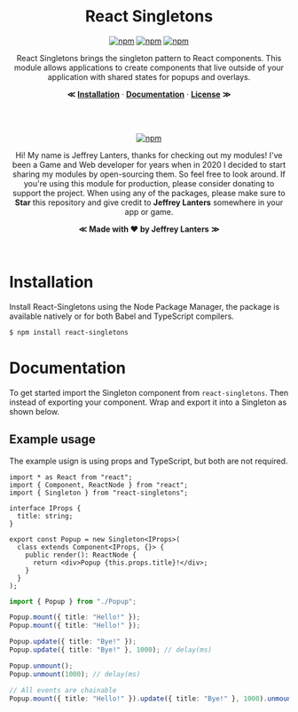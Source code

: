 <div align="center">

# React Singletons

[![npm](https://img.shields.io/npm/v/react-singletons.svg?style=for-the-badge)]()
[![npm](https://img.shields.io/badge/build-passing-brightgreen.svg?style=for-the-badge)]()
[![npm](https://img.shields.io/npm/dt/react-singletons.svg?style=for-the-badge)]()

React Singletons brings the singleton pattern to React components. This module allows applications to create components that live outside of your application with shared states for popups and overlays.

**&Lt;**
[**Installation**](#installation) &middot;
[**Documentation**](#documentation) &middot;
[**License**](./LICENSE.md)
**&Gt;**

</br></br>

[![npm](https://img.shields.io/badge/sponsor_the_project-donate-E12C9A.svg?style=for-the-badge)](https://paypal.me/jeffreylanters)

Hi! My name is Jeffrey Lanters, thanks for checking out my modules! I've been a Game and Web developer for years when in 2020 I decided to start sharing my modules by open-sourcing them. So feel free to look around. If you're using this module for production, please consider donating to support the project. When using any of the packages, please make sure to **Star** this repository and give credit to **Jeffrey Lanters** somewhere in your app or game.

**&Lt;**
**Made with &hearts; by Jeffrey Lanters**
**&Gt;**

</br>

</div>

# Installation

Install React-Singletons using the Node Package Manager, the package is available natively or for both Babel and TypeScript compilers.

```sh
$ npm install react-singletons
```

# Documentation

To get started import the Singleton component from `react-singletons`. Then instead of exporting your component. Wrap and export it into a Singleton as shown below.

## Example usage

The example usign is using props and TypeScript, but both are not required.

```tsx
import * as React from "react";
import { Component, ReactNode } from "react";
import { Singleton } from "react-singletons";

interface IProps {
  title: string;
}

export const Popup = new Singleton<IProps>(
  class extends Component<IProps, {}> {
    public render(): ReactNode {
      return <div>Popup {this.props.title}!</div>;
    }
  }
);
```

```ts
import { Popup } from "./Popup";

Popup.mount({ title: "Hello!" });
Popup.mount({ title: "Hello!" });

Popup.update({ title: "Bye!" });
Popup.update({ title: "Bye!" }, 1000); // delay(ms)

Popup.unmount();
Popup.unmount(1000); // delay(ms)
```

```ts
// All events are chainable
Popup.mount({ title: "Hello!" }).update({ title: "Bye!" }, 1000).unmount(2000);
```
